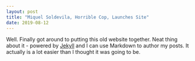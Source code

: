 ```yaml
---
layout: post
title: "Miquel Soldevila, Horrible Cop, Launches Site"
date: 2019-08-12
---
```


Well. Finally got around to putting this old website together. Neat thing about it - powered by [Jekyll](http://jekyllrb.com) and I can use Markdown to author my posts. It actually is a lot easier than I thought it was going to be.
